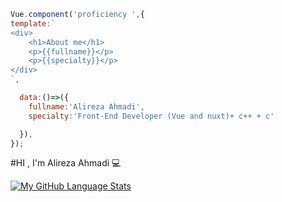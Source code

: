```javascript
Vue.component('proficiency ',{
template:`
<div>
    <h1>About me</h1>
    <p>{{fullname}}</p>
    <p>{{specialty}}</p>
</div>
`,

  data:()=>({
    fullname:'Alireza Ahmadi',
    specialty:'Front-End Developer (Vue and nuxt)+ c++ + c'

  }),
});
```

#HI , I'm Alireza Ahmadi 💻
<!-- [![My GitHub Stats](https://github-readme-stats.vercel.app/api/?username=alirezaahmaddii&count_private=true&theme=tokyonight&showicons=true)]() -->
 [![My GitHub Language Stats](https://github-readme-stats.vercel.app/api/top-langs/?username=alirezaahmaddii&langs_count=5&theme=tokyonight)]()

